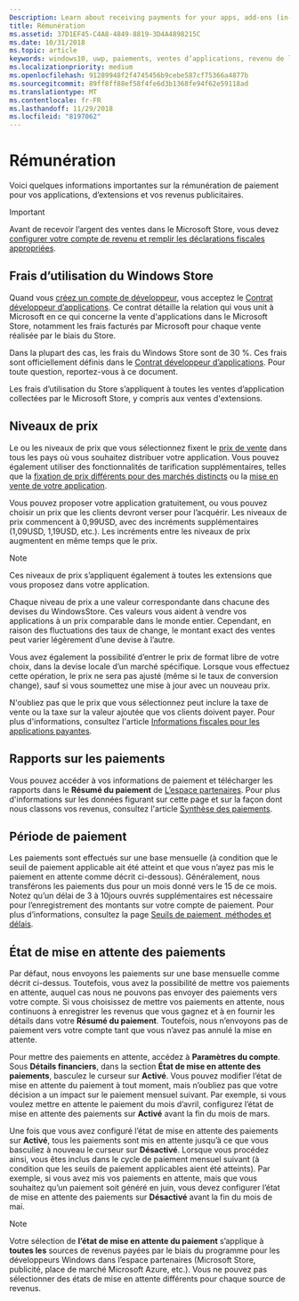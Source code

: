 ```yaml
---
Description: Learn about receiving payments for your apps, add-ons (in-app products), and advertising earnings.
title: Rémunération
ms.assetid: 37D1EF45-C4A8-4849-8819-3D4A4898215C
ms.date: 10/31/2018
ms.topic: article
keywords: windows10, uwp, paiements, ventes d’applications, revenu de l’application, revenu, frais d’utilisation du Store, mise en attente des paiements, pourcentage
ms.localizationpriority: medium
ms.openlocfilehash: 91289948f2f4745456b9cebe587cf75366a4877b
ms.sourcegitcommit: 89ff8ff88ef58f4fe6d3b1368fe94f62e59118ad
ms.translationtype: MT
ms.contentlocale: fr-FR
ms.lasthandoff: 11/29/2018
ms.locfileid: "8197062"
---
```

# <a name="getting-paid"></a>Rémunération
Voici quelques informations importantes sur la rémunération de paiement pour vos applications, d’extensions et vos revenus publicitaires.

> [!IMPORTANT]
> Avant de recevoir l’argent des ventes dans le Microsoft Store, vous devez [configurer votre compte de revenu et remplir les déclarations fiscales appropriées](setting-up-your-payout-account-and-tax-forms.md).

## <a name="store-fee"></a>Frais d’utilisation du Windows Store

Quand vous [créez un compte de développeur](http://go.microsoft.com/fwlink/p/?LinkID=615100), vous acceptez le [Contrat développeur d’applications](https://docs.microsoft.com/legal/windows/agreements/app-developer-agreement). Ce contrat détaille la relation qui vous unit à Microsoft en ce qui concerne la vente d'applications dans le Microsoft Store, notamment les frais facturés par Microsoft pour chaque vente réalisée par le biais du Store.

Dans la plupart des cas, les frais du Windows Store sont de 30 %. Ces frais sont officiellement définis dans le [Contrat développeur d’applications](https://docs.microsoft.com/legal/windows/agreements/app-developer-agreement). Pour toute question, reportez-vous à ce document.

Les frais d’utilisation du Store s’appliquent à toutes les ventes d’application collectées par le Microsoft Store, y compris aux ventes d'extensions.


## <a name="price-tiers"></a>Niveaux de prix

Le ou les niveaux de prix que vous sélectionnez fixent le [prix de vente](set-and-schedule-app-pricing.md#base-price) dans tous les pays où vous souhaitez distribuer votre application. Vous pouvez également utiliser des fonctionnalités de tarification supplémentaires, telles que la [fixation de prix différents pour des marchés distincts](set-and-schedule-app-pricing.md#override-base-price-for-specific-markets) ou la [mise en vente de votre application](put-apps-and-add-ons-on-sale.md).

Vous pouvez proposer votre application gratuitement, ou vous pouvez choisir un prix que les clients devront verser pour l’acquérir. Les niveaux de prix commencent à 0,99USD, avec des incréments supplémentaires (1,09USD, 1,19USD, etc.). Les incréments entre les niveaux de prix augmentent en même temps que le prix.

> [!NOTE] 
> Ces niveaux de prix s’appliquent également à toutes les extensions que vous proposez dans votre application.

Chaque niveau de prix a une valeur correspondante dans chacune des devises du WindowsStore. Ces valeurs vous aident à vendre vos applications à un prix comparable dans le monde entier. Cependant, en raison des fluctuations des taux de change, le montant exact des ventes peut varier légèrement d’une devise à l’autre.

Vous avez également la possibilité d’entrer le prix de format libre de votre choix, dans la devise locale d’un marché spécifique. Lorsque vous effectuez cette opération, le prix ne sera pas ajusté (même si le taux de conversion change), sauf si vous soumettez une mise à jour avec un nouveau prix. 

N'oubliez pas que le prix que vous sélectionnez peut inclure la taxe de vente ou la taxe sur la valeur ajoutée que vos clients doivent payer. Pour plus d'informations, consultez l'article [Informations fiscales pour les applications payantes](tax-details-for-paid-apps.md).


## <a name="payout-reporting"></a>Rapports sur les paiements

Vous pouvez accéder à vos informations de paiement et télécharger les rapports dans le **Résumé du paiement** de [L’espace partenaires](https://partner.microsoft.com/dashboard). Pour plus d'informations sur les données figurant sur cette page et sur la façon dont nous classons vos revenus, consultez l'article [Synthèse des paiements](payout-summary.md).


## <a name="payout-timeframe"></a>Période de paiement

Les paiements sont effectués sur une base mensuelle (à condition que le seuil de paiement applicable ait été atteint et que vous n’ayez pas mis le paiement en attente comme décrit ci-dessous). Généralement, nous transférons les paiements dus pour un mois donné vers le 15 de ce mois. Notez qu’un délai de 3 à 10jours ouvrés supplémentaires est nécessaire pour l’enregistrement des montants sur votre compte de paiement. Pour plus d’informations, consultez la page [Seuils de paiement, méthodes et délais](payment-thresholds-methods-and-timeframes.md).


##  <a name="payout-hold-status"></a>État de mise en attente des paiements

Par défaut, nous envoyons les paiements sur une base mensuelle comme décrit ci-dessus. Toutefois, vous avez la possibilité de mettre vos paiements en attente, auquel cas nous ne pouvons pas envoyer des paiements vers votre compte. Si vous choisissez de mettre vos paiements en attente, nous continuons à enregistrer les revenus que vous gagnez et à en fournir les détails dans votre **Résumé du paiement**. Toutefois, nous n’envoyons pas de paiement vers votre compte tant que vous n’avez pas annulé la mise en attente. 

Pour mettre des paiements en attente, accédez à **Paramètres du compte**. Sous **Détails financiers**, dans la section **État de mise en attente des paiements**, basculez le curseur sur **Activé**. Vous pouvez modifier l’état de mise en attente du paiement à tout moment, mais n’oubliez pas que votre décision a un impact sur le paiement mensuel suivant. Par exemple, si vous voulez mettre en attente le paiement du mois d’avril, configurez l’état de mise en attente des paiements sur **Activé** avant la fin du mois de mars.

Une fois que vous avez configuré l’état de mise en attente des paiements sur **Activé**, tous les paiements sont mis en attente jusqu’à ce que vous basculiez à nouveau le curseur sur **Désactivé**. Lorsque vous procédez ainsi, vous êtes inclus dans le cycle de paiement mensuel suivant (à condition que les seuils de paiement applicables aient été atteints). Par exemple, si vous avez mis vos paiements en attente, mais que vous souhaitez qu’un paiement soit généré en juin, vous devez configurer l’état de mise en attente des paiements sur **Désactivé** avant la fin du mois de mai.

> [!NOTE]
> Votre sélection de **l’état de mise en attente du paiement** s’applique à **toutes les** sources de revenus payées par le biais du programme pour les développeurs Windows dans l’espace partenaires (Microsoft Store, publicité, place de marché Microsoft Azure, etc.). Vous ne pouvez pas sélectionner des états de mise en attente différents pour chaque source de revenus.


 

 





